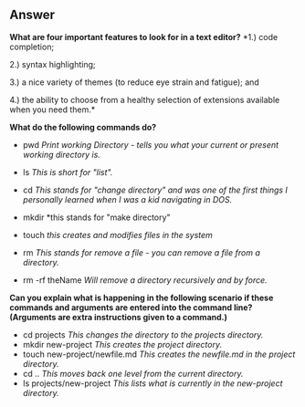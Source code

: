 ## Answer

**What are four important features to look for in a text editor?**
*1.) code completion; 

2.) syntax highlighting; 

3.) a nice variety of themes (to reduce eye strain and
fatigue); and 

4.) the ability to choose from a healthy selection of
extensions available when you need them.*

**What do the following commands do?**

- pwd *Print working Directory - tells you what your current or present working directory is.*

- ls *This is short for "list".*

- cd *This stands for "change directory" and was one of the first things I personally learned when I was a kid navigating in DOS.*

- mkdir *this stands for "make directory"

- touch *this creates and modifies files in the system*

-  rm *This stands for remove a file - you can remove a file from a directory.*

-  rm -rf theName *Will remove a directory recursively and by force.*

**Can you explain what is happening in the following scenario if these commands and arguments are entered into the command line? (Arguments are extra instructions given to a command.)**

- cd projects *This changes the directory to the projects directory.*
- mkdir new-project *This creates the project directory.*
- touch new-project/newfile.md *This creates the newfile.md in the project directory.*
- cd .. *This moves back one level from the current directory.*
- ls projects/new-project *This lists what is currently in the new-project directory.*
